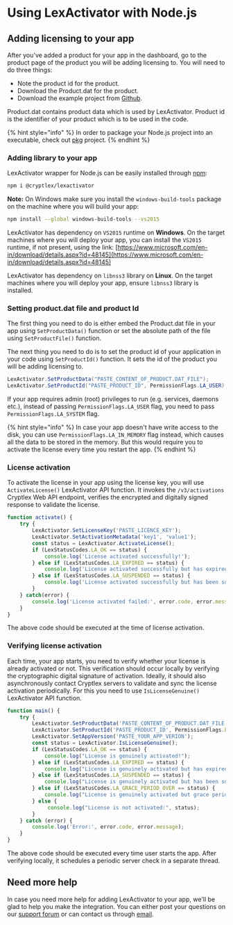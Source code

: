 # Using LexActivator with Node.js

## Adding licensing to your app <a id="adding-licensing-to-your-app"></a>

After you've added a product for your app in the dashboard, go to the product page of the product you will be adding licensing to. You will need to do three things:

* Note the product id for the product.
* Download the Product.dat for the product.
* Download the example project from [Github](https://github.com/cryptlex/lexactivator-js/tree/master/examples).

Product.dat contains product data which is used by LexActivator. Product id is the identifier of your product which is to be used in the code.

{% hint style="info" %}
In order to package your Node.js project into an executable, check out [pkg](https://github.com/zeit/pkg) project.
{% endhint %}

### Adding library to your app <a id="adding-library-to-your-app"></a>

LexActivator wrapper for Node.js can be easily installed through [npm](https://www.npmjs.com/package/@cryptlex/lexactivator):

```bash
npm i @cryptlex/lexactivator 
```

**Note:** On Windows make sure you install the `windows-build-tools` package on the machine where you will build your app:

```bash
npm install --global windows-build-tools --vs2015
```

LexActivator has dependency on `VS2015` runtime on **Windows**. On the target machines where you will deploy your app, you can install the `VS2015` runtime, if not present, using the link: [https://www.microsoft.com/en-in/download/details.aspx?id=48145](https://www.microsoft.com/en-in/download/details.aspx?id=48145)

LexActivator has dependency on `libnss3` library on **Linux**. On the target machines where you will deploy your app, ensure `libnss3` library is installed.

### Setting product.dat file and product Id <a id="setting-product.dat-file-and-product-id"></a>

The first thing you need to do is either embed the Product.dat file in your app using `SetProductData()` function or set the absolute path of the file using `SetProductFile()` function.

The next thing you need to do is to set the product id of your application in your code using `SetProductId()` function. It sets the id of the product you will be adding licensing to.

```csharp
LexActivator.SetProductData("PASTE_CONTENT_OF_PRODUCT.DAT_FILE");
LexActivator.SetProductId("PASTE_PRODUCT_ID", PermissionFlags.LA_USER);
```

If your app requires admin \(root\) privileges to run \(e.g. services, daemons etc.\), instead of passing   `PermissionFlags.LA_USER` flag, you need to pass `PermissionFlags.LA_SYSTEM` flag.

{% hint style="info" %}
In case your app doesn't have write access to the disk, you can use `PermissionFlags.LA_IN_MEMORY` flag instead, which causes all the data to be stored in the memory. But this would require you to activate the license every time you restart the app.
{% endhint %}

### License activation <a id="license-activation"></a>

To activate the license in your app using the license key, you will use `ActivateLicense()` LexActivator API function. It invokes the `/v3/activations` Cryptlex Web API endpoint, verifies the encrypted and digitally signed response to validate the license.

```javascript
function activate() {
    try {
        LexActivator.SetLicenseKey('PASTE_LICENCE_KEY');
	    LexActivator.SetActivationMetadata('key1', 'value1');
	    const status = LexActivator.ActivateLicense();
	    if (LexStatusCodes.LA_OK == status) {
		    console.log('License activated successfully!');
	    } else if (LexStatusCodes.LA_EXPIRED == status) {
		    console.log('License activated successfully but has expired!');
	    } else if (LexStatusCodes.LA_SUSPENDED == status) {
		    console.log('License activated successfully but has been suspended!');
	    }
    } catch(error) {
        console.log('License activated failed:', error.code, error.message);
    }
}
```

The above code should be executed at the time of license activation.

### Verifying license activation <a id="verifying-license-activation"></a>

Each time, your app starts, you need to verify whether your license is already activated or not. This verification should occur locally by verifying the cryptographic digital signature of activation. Ideally, it should also asynchronously contact Cryptlex servers to validate and sync the license activation periodically. For this you need to use `IsLicenseGenuine()` LexActivator API function.

```javascript
function main() {
    try {
        LexActivator.SetProductData('PASTE_CONTENT_OF_PRODUCT.DAT_FILE');
	    LexActivator.SetProductId('PASTE_PRODUCT_ID', PermissionFlags.LA_USER);
	    LexActivator.SetAppVersion('PASTE_YOUR_APP_VERION');
	    const status = LexActivator.IsLicenseGenuine();
        if (LexStatusCodes.LA_OK == status) {
            console.log("License is genuinely activated!");
        } else if (LexStatusCodes.LA_EXPIRED == status) {
            console.log("License is genuinely activated but has expired!");
        } else if (LexStatusCodes.LA_SUSPENDED == status) {
            console.log("License is genuinely activated but has been suspended!");
        } else if (LexStatusCodes.LA_GRACE_PERIOD_OVER == status) {
            console.log("License is genuinely activated but grace period is over!");
        } else {
             console.log("License is not activated:", status);
        }
    } catch (error) {
        console.log('Error:', error.code, error.message);
    }
}
```

The above code should be executed every time user starts the app. After verifying locally, it schedules a periodic server check in a separate thread.

## Need more help <a id="need-more-help"></a>

In case you need more help for adding LexActivator to your app, we'll be glad to help you make the integration. You can either post your questions on our [support forum](https://forums.cryptlex.com) or can contact us through [email](mailto:support@cryptlex.com?Subject=Using%20LexActivator).


